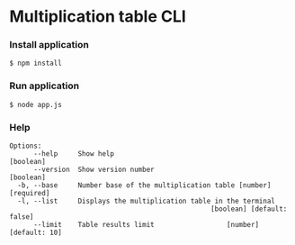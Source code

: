 # Multiplication table CLI

### Install application
```shell
$ npm install
```

### Run application
```shell
$ node app.js
```

### Help
```shell
Options:
      --help     Show help                                         [boolean]
      --version  Show version number                               [boolean]
  -b, --base     Number base of the multiplication table [number] [required]
  -l, --list     Displays the multiplication table in the terminal
                                                  [boolean] [default: false]
      --limit    Table results limit                  [number] [default: 10]
```
